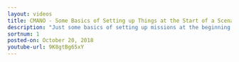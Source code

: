 ```yaml
---
layout: videos
title: CMANO - Some Basics of Setting up Things at the Start of a Scenario
description: "Just some basics of setting up missions at the beginning of a scenario. Should have made another helicopter ASW mission around the Amphibious group. Scenario is Red vs Blue: Battle for Hispaniola."
sortnum: 1
posted-on: October 20, 2018
youtube-url: 9K8gtBg65xY
---
```

